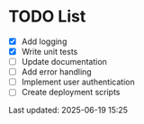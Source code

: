 # TODO List

- [x] Add logging
- [x] Write unit tests
- [ ] Update documentation
- [ ] Add error handling
- [ ] Implement user authentication
- [ ] Create deployment scripts

Last updated: 2025-06-19 15:25
